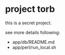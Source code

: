 # project torb

this is a secret project.

see more details following:

- app/db/README.md
- app/perl/run_local.sh
